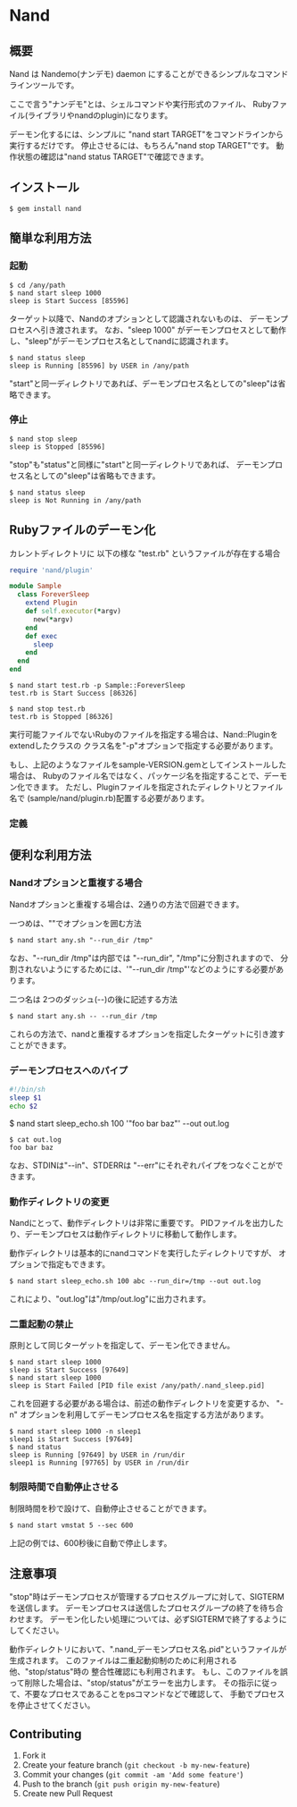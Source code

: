 # Nand

## 概要

Nand は Nandemo(ナンデモ) daemon にすることができるシンプルなコマンドラインツールです。

ここで言う"ナンデモ"とは、シェルコマンドや実行形式のファイル、
Rubyファイル(ライブラリやnandのplugin)になります。

デーモン化するには、シンプルに "nand start TARGET"をコマンドラインから実行するだけです。
停止させるには、もちろん"nand stop TARGET"です。
動作状態の確認は"nand status TARGET"で確認できます。

## インストール

    $ gem install nand

## 簡単な利用方法

### 起動

	$ cd /any/path
	$ nand start sleep 1000
	sleep is Start Success [85596]

ターゲット以降で、Nandのオプションとして認識されないものは、
デーモンプロセスへ引き渡されます。
なお、"sleep 1000" がデーモンプロセスとして動作し、"sleep"がデーモンプロセス名としてnandに認識されます。

	$ nand status sleep
	sleep is Running [85596] by USER in /any/path

"start"と同一ディレクトリであれば、デーモンプロセス名としての"sleep"は省略できます。

### 停止

	$ nand stop sleep
	sleep is Stopped [85596]

"stop"も"status"と同様に"start"と同一ディレクトリであれば、
デーモンプロセス名としての"sleep"は省略もできます。

	$ nand status sleep
	sleep is Not Running in /any/path


## Rubyファイルのデーモン化

カレントディレクトリに 以下の様な "test.rb" というファイルが存在する場合

```ruby:test.rb
require 'nand/plugin'

module Sample
  class ForeverSleep
    extend Plugin
    def self.executor(*argv)
      new(*argv)
    end
    def exec
      sleep
    end
  end
end
```

	$ nand start test.rb -p Sample::ForeverSleep
	test.rb is Start Success [86326]

	$ nand stop test.rb
	test.rb is Stopped [86326]

実行可能ファイルでないRubyのファイルを指定する場合は、Nand::Pluginをextendしたクラスの
クラス名を"-p"オプションで指定する必要があります。

もし、上記のようなファイルをsample-VERSION.gemとしてインストールした場合は、
Rubyのファイル名ではなく、パッケージ名を指定することで、デーモン化できます。
ただし、Pluginファイルを指定されたディレクトリとファイル名で
(sample/nand/plugin.rb)配置する必要があります。

### 定義

## 便利な利用方法

### Nandオプションと重複する場合

Nandオプションと重複する場合は、2通りの方法で回避できます。

一つめは、""でオプションを囲む方法

	$ nand start any.sh "--run_dir /tmp"

なお、"--run_dir /tmp"は内部では "--run_dir", "/tmp"に分割されますので、
分割されないようにするためには、'"--run_dir /tmp"'などのようにする必要があります。

二つ名は 2つのダッシュ(--)の後に記述する方法

	$ nand start any.sh -- --run_dir /tmp

これらの方法で、nandと重複するオプションを指定したターゲットに引き渡すことができます。

### デーモンプロセスへのパイプ

```sh
#!/bin/sh
sleep $1
echo $2
```

$ nand start sleep_echo.sh 100 '"foo bar baz"' --out out.log
	
	$ cat out.log
	foo bar baz

なお、STDINは"--in"、STDERRは "--err"にそれぞれパイプをつなぐことができます。


### 動作ディレクトリの変更

Nandにとって、動作ディレクトリは非常に重要です。
PIDファイルを出力したり、デーモンプロセスは動作ディレクトリに移動して動作します。

動作ディレクトリは基本的にnandコマンドを実行したディレクトリですが、
オプションで指定もできます。

	$ nand start sleep_echo.sh 100 abc --run_dir=/tmp --out out.log

これにより、"out.log"は"/tmp/out.log"に出力されます。


### 二重起動の禁止

原則として同じターゲットを指定して、デーモン化できません。

	$ nand start sleep 1000
	sleep is Start Success [97649]
	$ nand start sleep 1000
	sleep is Start Failed [PID file exist /any/path/.nand_sleep.pid]

これを回避する必要がある場合は、前述の動作ディレクトリを変更するか、
"-n" オプションを利用してデーモンプロセス名を指定する方法があります。

	$ nand start sleep 1000 -n sleep1
	sleep1 is Start Success [97649]
	$ nand status
	sleep is Running [97649] by USER in /run/dir
	sleep1 is Running [97765] by USER in /run/dir

### 制限時間で自動停止させる

制限時間を秒で設けて、自動停止させることができます。

	$ nand start vmstat 5 --sec 600

上記の例では、600秒後に自動で停止します。

## 注意事項

"stop"時はデーモンプロセスが管理するプロセスグループに対して、SIGTERMを送信します。
デーモンプロセスは送信したプロセスグループの終了を待ち合わせます。
デーモン化したい処理については、必ずSIGTERMで終了するようにしてください。

動作ディレクトリにおいて、".nand_デーモンプロセス名.pid"というファイルが生成されます。
このファイルは二重起動抑制のために利用される他、"stop/status"時の
整合性確認にも利用されます。
もし、このファイルを誤って削除した場合は、"stop/status"がエラーを出力します。
その指示に従って、不要なプロセスであることをpsコマンドなどで確認して、
手動でプロセスを停止させてください。
	
## Contributing

1. Fork it
2. Create your feature branch (`git checkout -b my-new-feature`)
3. Commit your changes (`git commit -am 'Add some feature'`)
4. Push to the branch (`git push origin my-new-feature`)
5. Create new Pull Request
